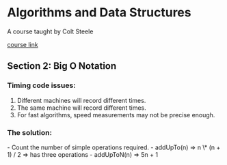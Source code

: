 <h1>Algorithms and Data Structures</h1>
<p>A course taught by Colt Steele</p>
<a href="https://www.udemy.com/course/js-algorithms-and-data-structures-masterclass/">course link</a>

<h2>Section 2: Big O Notation</h2>

<h3>Timing code issues:</h3>

1.  Different machines will record different times.
2.  The same machine will record different times.
3.  For fast algorithms, speed measurements may not be precise enough.

<h3>The solution:</h3> 
- Count the number of simple operations required.
- addUpTo(n) => n \* (n + 1) / 2 => has three operations
- addUpToN(n) => 5n + 1
